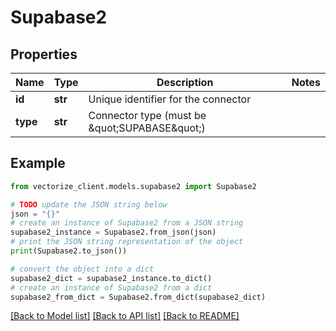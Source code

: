 # Supabase2


## Properties

Name | Type | Description | Notes
------------ | ------------- | ------------- | -------------
**id** | **str** | Unique identifier for the connector | 
**type** | **str** | Connector type (must be \&quot;SUPABASE\&quot;) | 

## Example

```python
from vectorize_client.models.supabase2 import Supabase2

# TODO update the JSON string below
json = "{}"
# create an instance of Supabase2 from a JSON string
supabase2_instance = Supabase2.from_json(json)
# print the JSON string representation of the object
print(Supabase2.to_json())

# convert the object into a dict
supabase2_dict = supabase2_instance.to_dict()
# create an instance of Supabase2 from a dict
supabase2_from_dict = Supabase2.from_dict(supabase2_dict)
```
[[Back to Model list]](../README.md#documentation-for-models) [[Back to API list]](../README.md#documentation-for-api-endpoints) [[Back to README]](../README.md)


